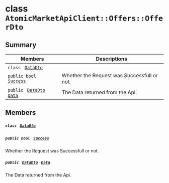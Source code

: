 # class `AtomicMarketApiClient::Offers::OfferDto` 

## Summary

 Members                                | Descriptions                                
----------------------------------------|---------------------------------------------
`class ` [`DataDto`](.github/workflows/documentation/md/AtomicMarketApiClient--Offers--OfferDto--DataDto.md#class_atomic_market_api_client_1_1_offers_1_1_offer_dto_1_1_data_dto)        | 
`public bool ` [`Success`](#class_atomic_market_api_client_1_1_offers_1_1_offer_dto_1a506fb037fbb6bfe8f254c021a2c3cfac) | Whether the Request was Successfull or not.
`public ` [`DataDto`](.github/workflows/documentation/md/AtomicMarketApiClient--Offers--OfferDto--DataDto.md#class_atomic_market_api_client_1_1_offers_1_1_offer_dto_1_1_data_dto)` ` [`Data`](#class_atomic_market_api_client_1_1_offers_1_1_offer_dto_1a65c0779654774581967081cf3136bd84) | The Data returned from the Api.

## Members

##### `class ` [`DataDto`](.github/workflows/documentation/md/AtomicMarketApiClient--Offers--OfferDto--DataDto.md#class_atomic_market_api_client_1_1_offers_1_1_offer_dto_1_1_data_dto) 

##### `public bool ` [`Success`](#class_atomic_market_api_client_1_1_offers_1_1_offer_dto_1a506fb037fbb6bfe8f254c021a2c3cfac) 

Whether the Request was Successfull or not.

##### `public ` [`DataDto`](.github/workflows/documentation/md/AtomicMarketApiClient--Offers--OfferDto--DataDto.md#class_atomic_market_api_client_1_1_offers_1_1_offer_dto_1_1_data_dto)` ` [`Data`](#class_atomic_market_api_client_1_1_offers_1_1_offer_dto_1a65c0779654774581967081cf3136bd84) 

The Data returned from the Api.

